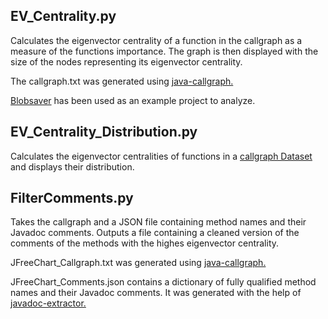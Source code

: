 ## EV_Centrality.py
Calculates the eigenvector centrality of a function in the callgraph as a measure of the functions importance. The graph is then displayed with the size of the nodes representing its eigenvector centrality.

The callgraph.txt was generated using [java-callgraph.](https://github.com/gousiosg/java-callgraph)

[Blobsaver](https://github.com/airsquared/blobsaver) has been used as an example project to analyze.

## EV_Centrality_Distribution.py
Calculates the eigenvector centralities of functions in a [callgraph Dataset](https://github.com/quarkslab/dataset-call-graph-blogpost-material) and displays their distribution.

## FilterComments.py
Takes the callgraph and a JSON file containing method names and their Javadoc comments. Outputs a file containing a cleaned version of the comments of the methods with the highes eigenvector centrality.

JFreeChart_Callgraph.txt was generated using [java-callgraph.](https://github.com/gousiosg/java-callgraph)

JFreeChart_Comments.json contains a dictionary of fully qualified method names and their Javadoc comments. It was generated with the help of [javadoc-extractor.](https://github.com/ftomassetti/javadoc-extractor)
